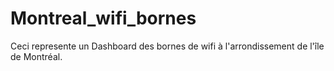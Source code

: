 # Montreal_wifi_bornes
Ceci represente un Dashboard des bornes de wifi à l'arrondissement de l'île de Montréal.

